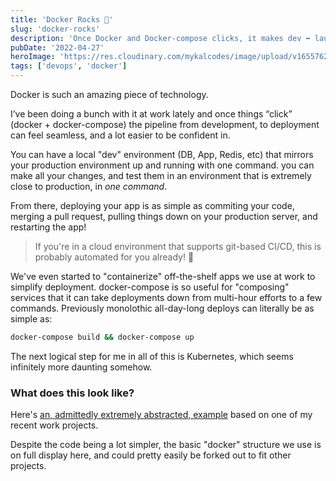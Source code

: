 ```yaml
---
title: 'Docker Rocks 🐳'
slug: 'docker-rocks'
description: 'Once Docker and Docker-compose clicks, it makes dev ➡️ launch so much easier'
pubDate: '2022-04-27'
heroImage: 'https://res.cloudinary.com/mykalcodes/image/upload/v1655762856/Mykal%20Codes/docker-rocks.webp'
tags: ['devops', 'docker']
---
```


Docker is such an amazing piece of technology.

I’ve been doing a bunch with it at work lately and once things “click” (docker + docker-compose) the pipeline from development, to deployment can feel seamless, and a lot easier to be confident in.

You can have a local "dev" environment (DB, App, Redis, etc) that mirrors your production environment up and running with one command.
you can make all your changes, and test them in an environment that is extremely close to production, in _one command_.

From there, deploying your app is as simple as commiting your code, merging a pull request, pulling things down on your production server, and restarting the app!

> If you're in a cloud environment that supports git-based CI/CD, this is probably automated for you already! 🎉

We've even started to "containerize" off-the-shelf apps we use at work to simplify deployment. docker-compose is so useful for "composing" services that it can take deployments down from multi-hour efforts to a few commands. Previously monolothic all-day-long deploys can literally be as simple as:

```bash
docker-compose build && docker-compose up
```

The next logical step for me in all of this is Kubernetes, which seems infinitely more daunting somehow.

### What does this look like?

Here's [an, admittedly extremely abstracted, example](https://github.com/MykalMachon/Caeser) based on one of my recent work projects.

Despite the code being a lot simpler, the basic "docker" structure we use is on full display here, and could pretty easily be forked out to fit other projects.
